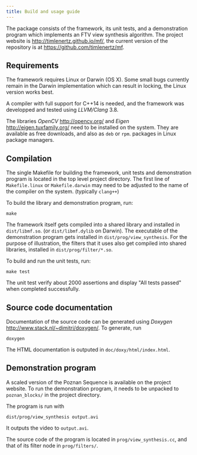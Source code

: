 ```yaml
---
title: Build and usage guide
---
```


The package consists of the framework, its unit tests, and a demonstration program which implements an FTV view
synthesis algorithm. The project website is <http://timlenertz.github.io/mf/>, the current version of the repository
is at <https://github.com/timlenertz/mf>.

## Requirements
The framework requires Linux or Darwin (OS X). Some small bugs currently remain in the Darwin implementation which can result
in locking, the Linux version works best.

A compiler with full support for C++14 is needed, and the framework was developped and tested using _LLVM/Clang_ 3.8.

The libraries _OpenCV_ <http://opencv.org/>  and _Eigen_ <http://eigen.tuxfamily.org/> need to be installed on the
system. They are available as free downloads, and also as `deb` or `rpm`. packages in Linux package managers.


## Compilation
The single Makefile for building the framework, unit tests and demonstration program is located in the top level project
directory. The first line of `Makefile.linux` or `Makefile.darwin` may need to be adjusted to the name of the compiler
on the system. (typically `clang++`)

To build the library and demonstration program, run:

    make

The framework itself gets compiled into a shared library and installed in `dist/libmf.so`. (or `dist/libmf.dylib` on
Darwin). The executable of the demonstration program gets installed in `dist/prog/view_synthesis`. For the purpose of
illustration, the filters that it uses also get compiled into shared libraries, installed in `dist/prog/filter/*.so`.

To build and run the unit tests, run:

    make test

The unit test verify about 2000 assertions and display "All tests passed" when completed successfully.


## Source code documentation
Documentation of the source code can be generated using _Doxygen_ <http://www.stack.nl/~dimitri/doxygen/>. To generate,
run

    doxygen

The HTML documentation is outputed in `doc/doxy/html/index.html`.


## Demonstration program
A scaled version of the Poznan Sequence is available on the project website. To run the demonstration program, it needs
to be unpacked to `poznan_blocks/` in the project directory.

The program is run with

    dist/prog/view_synthesis output.avi

It outputs the video to `output.avi`.

The source code of the program is located in `prog/view_synthesis.cc`, and that of its filter node in `prog/filters/`. 
